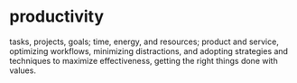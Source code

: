 # productivity
 tasks, projects, goals; time, energy, and resources; product and service, optimizing workflows, minimizing distractions, and adopting strategies and techniques to maximize effectiveness, getting the right things done with values.
